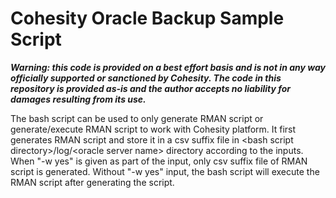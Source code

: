 # Cohesity Oracle Backup Sample Script
***Warning: this code is provided on a best effort basis and is not in any way officially supported or sanctioned by Cohesity. The code in this repository is provided as-is and the author accepts no liability for damages resulting from its use.***

The bash script can be used to only generate RMAN script or generate/execute RMAN script to work with Cohesity platform. It first generates RMAN script and store it in a csv suffix file in \<bash script directory\>/log/\<oracle server name\> directory according to the inputs. When "\-w yes" is given as part of the input, only csv suffix file of RMAN script is generated. Without "\-w yes" input, the bash script will execute the RMAN script after generating the script. 
